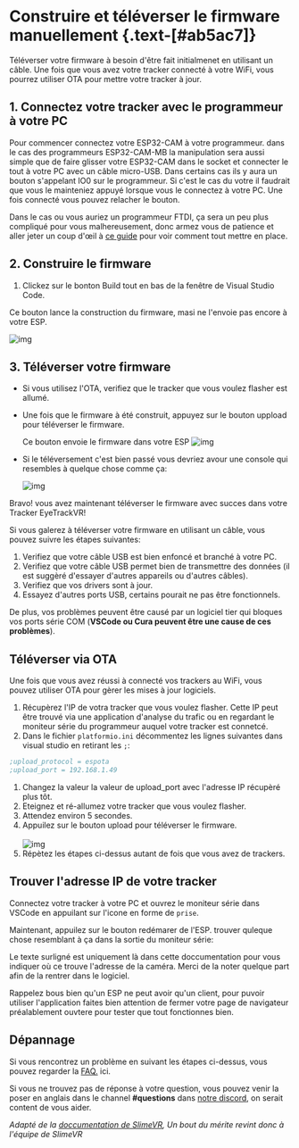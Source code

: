<script setup>
import Alerts from '../../vue/alerts/Alerts.vue'
import ImageCard from '../../vue/images/ImageComponent.vue'
import { image_settings } from '../../static/image_settings'
import { alerts } from '../../static/alerts'
</script>

# Construire et téléverser le firmware manuellement {.text-[#ab5ac7]}

Téléverser votre firmware à besoin d'être fait initialmenet en utilisant un câble. Une fois que vous avez votre tracker connecté à votre WiFi, vous pourrez utiliser OTA pour mettre votre tracker à jour.

## 1. Connectez votre tracker avec le programmeur à votre PC

Pour commencer connectez votre ESP32-CAM à votre programmeur. dans le cas des programmeurs ESP32-CAM-MB la manipulation sera aussi simple que de faire glisser votre ESP32-CAM dans le socket et connecter le tout à votre PC avec un câble micro-USB. Dans certains cas ils y aura un bouton s'appelant IO0 sur le programmeur. Si c'est le cas du votre il faudrait que vous le mainteniez appuyé lorsque vous le connectez à votre PC. Une fois connecté vous pouvez relacher le bouton.

Dans le cas ou vous auriez un programmeur FTDI, ça sera un peu plus compliqué pour vous malhereusement, donc armez vous de patience et aller jeter un coup d'œil à [ce guide](https://randomnerdtutorials.com/program-upload-code-esp32-cam/) pour voir comment tout mettre en place.

## 2. Construire le firmware

1. Clickez sur le bonton Build tout en bas de la fenêtre de Visual Studio Code.

  Ce bouton lance la construction du firmware, masi ne l'envoie pas encore à votre ESP.

   ![img](https://i.imgur.com/EmSkhFp.png)

## 3. Téléverser votre firmware

- Si vous utilisez l'OTA, verifiez que le tracker que vous voulez flasher est allumé.

- Une fois que le firmware à été construit, appuyez sur le bouton uppload pour téléverser le firmware.

  Ce bouton envoie le firmware dans votre ESP
  ![img](https://i.imgur.com/lI3PFVC.png)

<Alerts :options="alerts.upload_firmware_one">
    <template v-slot:content>
        <p>
           Le programmeur MB ne vous restrain pas. Si vous utilisez un programmeur FTDI suivez le guide lié plus haut (celui de randomnerdtutorials)
        </p>
    </template>
</Alerts>  

- Si le téléversement c'est bien passé vous devriez avour une console qui resembles à quelque chose comme ça:

  ![img](https://i.imgur.com/SDQcCr1.png)

Bravo! vous avez maintenant téléverser le firmware avec succes dans votre Tracker EyeTrackVR!

Si vous galerez à téléverser votre firmware en utilisant un câble, vous pouvez suivre les étapes suivantes:

1. Verifiez que votre câble USB est bien enfoncé et branché à votre PC.
2. Verifiez que votre câble USB permet bien de transmettre des données (il est suggèré d'essayer d'autres appareils ou d'autres câbles).
3. Verifiez que vos drivers sont à jour.
4. Essayez d'autres ports USB, certains pourait ne pas être fonctionnels.

De plus, vos problèmes peuvent être causé par un logiciel tier qui bloques vos ports série COM (**VSCode ou Cura peuvent être une cause de ces problèmes**).

## Téléverser via OTA

Une fois que vous avez réussi à connecté vos trackers au WiFi, vous pouvez utiliser OTA pour gèrer les mises à jour logiciels.

1. Récupèrez l'IP de votra tracker que vous voulez flasher. Cette IP peut être trouvé via une application d'analyse du trafic ou en regardant le moniteur série du programmeur auquel votre tracker est connetcé.
2. Dans le fichier `platformio.ini` décommentez les lignes suivantes dans visual studio en retirant les `;`:

```ini
;upload_protocol = espota
;upload_port = 192.168.1.49
```

1. Changez la valeur la valeur de upload_port avec l'adresse IP récupèré plus tôt.
2. Eteignez et ré-allumez votre tracker que vous voulez flasher.
3. Attendez environ 5 secondes.
4. Appuilez sur le bouton upload pour téléverser le firmware.<br>  
   ![img](https://i.imgur.com/lI3PFVC.png)
5. Répètez les étapes ci-dessus autant de fois que vous avez de trackers.

## Trouver l'adresse IP de votre tracker

Connectez votre tracker à votre PC et ouvrez le moniteur série dans VSCode en appuilant sur l'icone en forme de `prise`.

<ImageCard :options="image_settings.upload_firmware_image_one" />

Maintenant, appuilez sur le bouton redémarer de l'ESP.
trouver quleque chose resemblant à ça dans la sortie du moniteur série:

<ImageCard :options="image_settings.upload_firmware_image_two" />

Le texte surligné est uniquement là dans cette doccumentation pour vous indiquer où ce trouve l'adresse de la caméra. Merci de la noter quelque part afin de la rentrer dans le logiciel.

Rappelez bous bien qu'un ESP ne peut avoir qu'un client, pour puvoir utiliser l'application faites bien attention de fermer votre page de navigateur préalablement ouvtere pour tester que tout fonctionnes bien.

## Dépannage

Si vous rencontrez un problème en suivant les étapes ci-dessus, vous pouvez regarder la [FAQ.](/misc/faq.html) ici.

Si vous ne trouvez pas de réponse à votre question, vous pouvez venir la poser en anglais dans le channel **#questions** dans [notre discord](https://discord.gg/kkXYbVykZX), on serait content de vous aider.

*Adapté de la [doccumentation de SlimeVR](https://docs.slimevr.dev/firmware/setup-and-install.html), Un bout du mérite revint donc à l'équipe de SlimeVR*
